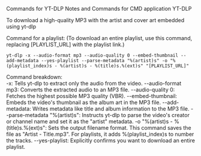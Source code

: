 Commands for YT-DLP
Notes and Commands for CMD application YT-DLP

To download a high-quality MP3 with the artist and cover art embedded using yt-dlp

  Command for a playlist:
  (To download an entire playlist, use this command, replacing [PLAYLIST_URL] with the playlist link.)
  
  ```yt-dlp -x --audio-format mp3 --audio-quality 0 --embed-thumbnail --add-metadata --yes-playlist --parse-metadata "%(artist)s" -o "%(playlist_index)s - %(artist)s - %(title)s.%(ext)s" "[PLAYLIST_URL]"```
  
  Command breakdown:  
      -x: Tells yt-dlp to extract only the audio from the video.
      --audio-format mp3: Converts the extracted audio to an MP3 file.
      --audio-quality 0: Fetches the highest possible MP3 quality (VBR).
      --embed-thumbnail: Embeds the video's thumbnail as the album art in the MP3 file.
      --add-metadata: Writes metadata like title and album information to the MP3 file.
      --parse-metadata "%(artist)s": Instructs yt-dlp to parse the video's creator or channel name and set it as the "artist" metadata.
      -o "%(artist)s - %(title)s.%(ext)s": Sets the output filename format. This command saves the file as "Artist - Title.mp3". For playlists, it adds %(playlist_index)s to number the tracks.
      --yes-playlist: Explicitly confirms you want to download an entire playlist. 
